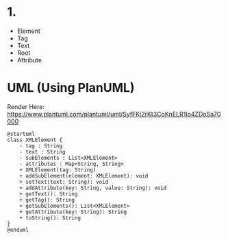 # 1.
- Element
- Tag
- Text
- Root
- Attribute 

# UML (Using PlanUML)

Render Here: https://www.plantuml.com/plantuml/uml/SyfFKj2rKt3CoKnELR1Io4ZDoSa70000

```PlantUML
@startuml
class XMLElement {
    - tag : String
    - text : String
    - subElements : List<XMLElement>
    - attributes : Map<String, String>
    + XMLElement(tag: String)
    + addSubElement(element: XMLElement): void
    + setText(text: String): void
    + addAttribute(key: String, value: String): void
    + getText(): String
    + getTag(): String
    + getSubElements(): List<XMLElement>
    + getAttribute(key: String): String
    + toString(): String
}
@enduml
```
